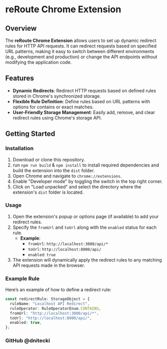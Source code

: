 # reRoute Chrome Extension

## Overview

The **reRoute Chrome Extension** allows users to set up dynamic redirect rules for HTTP API requests. It can redirect requests based on specified URL patterns, making it easy to switch between different environments (e.g., development and production) or change the API endpoints without modifying the application code.

## Features

- **Dynamic Redirects**: Redirect HTTP requests based on defined rules stored in Chrome's synchronized storage.
- **Flexible Rule Definition**: Define rules based on URL patterns with options for contains or exact matches.
- **User-Friendly Storage Management**: Easily add, remove, and clear redirect rules using Chrome's storage API.

## Getting Started

### Installation

1. Download or clone this repository.
2. run `npm run build` & `npm install` to install required dependencies and build the extension into the `dist` folder.
3. Open Chrome and navigate to `chrome://extensions`.
4. Enable "Developer mode" by toggling the switch in the top right corner.
5. Click on "Load unpacked" and select the directory where the extension's `dist` folder is located.

### Usage

1. Open the extension's popup or options page (if available) to add your redirect rules.
2. Specify the `fromUrl` and `toUrl` along with the `enabled` status for each rule.
   - **Example**:
     - `fromUrl`: `http://localhost:3000/api/*`
     - `toUrl`: `http://localhost:8000/api/`
     - `enabled`: `true`
3. The extension will dynamically apply the redirect rules to any matching API requests made in the browser.

### Example Rule

Here’s an example of how to define a redirect rule:

```typescript
const redirectRule: StorageObject = {
  ruleName: "Localhost API Redirect",
  ruleOperator: RuleOperatorEnum.CONTAINS,
  fromUrl: "http://localhost:3000/api/*",
  toUrl: "http://localhost:8000/api/",
  enabled: true,
};
```

### GitHub @dnitecki
